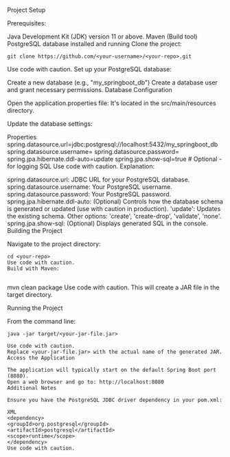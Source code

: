 Project Setup

Prerequisites:

Java Development Kit (JDK) version 11 or above.
Maven (Build tool)
PostgreSQL database installed and running
Clone the project:

```
git clone https://github.com/<your-username>/<your-repo>.git
```
Use code with caution.
Set up your PostgreSQL database:

Create a new database (e.g., "my_springboot_db")
Create a database user and grant necessary permissions.
Database Configuration

Open the application.properties file: It's located in the src/main/resources directory.

Update the database settings:

Properties
spring.datasource.url=jdbc:postgresql://localhost:5432/my_springboot_db
spring.datasource.username=<your-database-username>
spring.datasource.password=<your-database-password>
spring.jpa.hibernate.ddl-auto=update
spring.jpa.show-sql=true # Optional - for logging SQL
Use code with caution.
Explanation:

spring.datasource.url: JDBC URL for your PostgreSQL database.
spring.datasource.username: Your PostgreSQL username.
spring.datasource.password: Your PostgreSQL password.
spring.jpa.hibernate.ddl-auto: (Optional) Controls how the database schema is generated or updated (use with caution in production).
'update': Updates the existing schema.
Other options: 'create', 'create-drop', 'validate', 'none'.
spring.jpa.show-sql: (Optional) Displays generated SQL in the console.
Building the Project

Navigate to the project directory:
``````
cd <your-repo>
Use code with caution.
Build with Maven:


``````
mvn clean package
Use code with caution.
This will create a JAR file in the target directory.

Running the Project

From the command line:
``````
java -jar target/<your-jar-file.jar>

Use code with caution.
Replace <your-jar-file.jar> with the actual name of the generated JAR.
Access the Application

The application will typically start on the default Spring Boot port (8080).
Open a web browser and go to: http://localhost:8080
Additional Notes

Ensure you have the PostgreSQL JDBC driver dependency in your pom.xml:

XML
<dependency>
<groupId>org.postgresql</groupId>
<artifactId>postgresql</artifactId>
<scope>runtime</scope>
</dependency>
Use code with caution.


